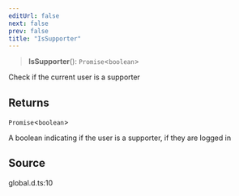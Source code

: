 ```yaml
---
editUrl: false
next: false
prev: false
title: "IsSupporter"
---
```


> **IsSupporter**(): `Promise`\<`boolean`\>

Check if the current user is a supporter

## Returns

`Promise`\<`boolean`\>

A boolean indicating if the user is a supporter, if they are logged in

## Source

global.d.ts:10
